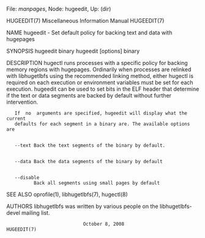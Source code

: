 File: *manpages*,  Node: hugeedit,  Up: (dir)

HUGEEDIT(7)            Miscellaneous Information Manual            HUGEEDIT(7)



NAME
       hugeedit - Set default policy for backing text and data with hugepages

SYNOPSIS
       hugeedit binary
       hugeedit [options] binary

DESCRIPTION
       hugectl  runs  processes  with  a  specific  policy  for backing memory
       regions with hugepages. Ordinarily when  processes  are  relinked  with
       libhugetlbfs  using  the  recommended linking method, either hugectl is
       required on each execution or environment variables  must  be  set  for
       each execution. hugeedit can be used to set bits in the ELF header that
       determine if the text or data segments are backed  by  default  without
       further intervention.

       If  no  arguments are specified, hugeedit will display what the current
       defaults for each segment in a binary are. The available options are


       --text Back the text segments of the binary by default.


       --data Back the data segments of the binary by default


       --disable
              Back all segments using small pages by default


SEE ALSO
       oprofile(1), libhugetlbfs(7), hugectl(8)

AUTHORS
       libhugetlbfs was written by various people  on  the  libhugetlbfs-devel
       mailing list.




                                October 8, 2008                    HUGEEDIT(7)
